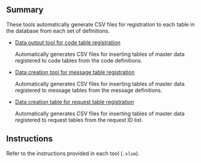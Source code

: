 Summary
----

These tools automatically generate CSV files for registration to each table in the database from each set of definitions. 

- [Data output tool for code table registration](コードテーブル登録用データ出力ツール.xlsm)

    Automatically generates CSV files for inserting tables of master data registered to code tables from the code definitions.

- [Data creation tool for message table registration](メッセージテーブル登録用データ作成ツール.xlsm)

    Automatically generates CSV files for inserting tables of master data registered to message tables from the message definitions. 
    
- [Data creation table for request table registration](リクエストテーブル登録用データ作成ツール.xlsm)

    Automatically generates CSV files for inserting tables of master data registered to request tables from the request ID list.

Instructions
----

Refer to the instructions provided in each tool (`.xlsm`).